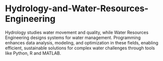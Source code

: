 # Hydrology-and-Water-Resources-Engineering
Hydrology studies water movement and quality, while Water Resources Engineering designs systems for water management. Programming enhances data analysis, modeling, and optimization in these fields, enabling efficient, sustainable solutions for complex water challenges through tools like Python, R and MATLAB.
